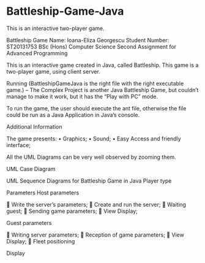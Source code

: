 # Battleship-Game-Java
This is an interactive two-player game.

Battleship Game 
Name: Ioana-Eliza Georgescu
Student Number: ST20131753
BSc (Hons) Computer Science
Second Assignment for Advanced Programming

This is an interactive game created in Java, called Battleship. This game is a two-player game, using client server. 

Running (BattleshipGameJava is the right file with the right executable game.) – The Complex Project is another Java Battleship Game, but couldn’t manage to make it work, but it has the “Play with PC” mode. 

To run the game, the user should execute the ant file, otherwise the file could be run as a Java Application in Java’s console. 

Additional Information 

The game presents:
•	Graphics;
•	Sound;
•	Easy Access and friendly interface;

All the UML Diagrams can be very well observed by zooming them. 
























UML Case Diagram 
 






UML Sequence Diagrams for Battleship Game in Java
Player type
 










Parameters
Host parameters
 

	Write the server’s parameters; 
	Create and run the server;
	Waiting guest;
	Sending game parameters;
	View Display;








Guest parameters
 
 
	Writing server parameters;
	Reception of game parameters;
	View Display;
	Fleet positioning



Display
 

